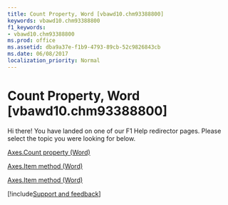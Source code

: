 ```yaml
---
title: Count Property, Word [vbawd10.chm93388800]
keywords: vbawd10.chm93388800
f1_keywords:
- vbawd10.chm93388800
ms.prod: office
ms.assetid: dba9a37e-f1b9-4793-89cb-52c9826843cb
ms.date: 06/08/2017
localization_priority: Normal
---
```



# Count Property, Word [vbawd10.chm93388800]

Hi there! You have landed on one of our F1 Help redirector pages. Please select the topic you were looking for below.

[Axes.Count property (Word)](http://msdn.microsoft.com/library/e182ef8e-eff1-eeb3-ae06-7764fa112a89%28Office.15%29.aspx)

[Axes.Item method (Word)](http://msdn.microsoft.com/library/18f63335-3043-3f52-28b0-8b515db655f3.aspx)

[Axes.Item method (Word)](http://msdn.microsoft.com/library/143898d3-cbc8-ebfc-4e25-caceeb91a8bf%28Office.15%29.aspx)

[!include[Support and feedback](~/includes/feedback-boilerplate.md)]